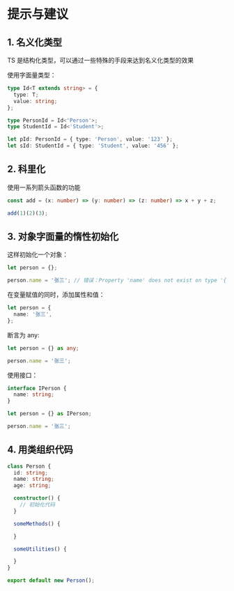 # 提示与建议

## 1. 名义化类型

TS 是结构化类型，可以通过一些特殊的手段来达到名义化类型的效果

使用字面量类型：

```typescript
type Id<T extends string> = {
  type: T;
  value: string;
};

type PersonId = Id<'Person'>;
type StudentId = Id<'Student'>;

let pId: PersonId = { type: 'Person', value: '123' };
let sId: StudentId = { type: 'Student', value: '456' };
```

## 2. 科里化

使用一系列箭头函数的功能

```typescript
const add = (x: number) => (y: number) => (z: number) => x + y + z;

add(1)(2)(3);
```

## 3. 对象字面量的惰性初始化

这样初始化一个对象：

```typescript
let person = {};

person.name = '张三'; // 错误：Property 'name' does not exist on type '{}'.
```

在变量赋值的同时，添加属性和值：

```typescript
let person = {
  name: '张三',
};
```

断言为 any:

```typescript
let person = {} as any;

person.name = '张三';
```

使用接口：

```typescript
interface IPerson {
  name: string;
}

let person = {} as IPerson;

person.name = '张三';
```

## 4. 用类组织代码

```typescript
class Person {
  id: string;
  name: string;
  age: string;

  constructor() {
    // 初始化代码
  }

  someMethods() {

  }

  someUtilities() {

  }
}

export default new Person();
```